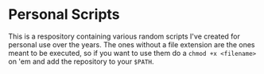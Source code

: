 # Personal Scripts

This is a respository containing various random scripts I've created for personal use over the years.
The ones without a file extension are the ones meant to be executed, so if you want to use them do a `chmod +x <filename>` on 'em and add the repository to your `$PATH`.
